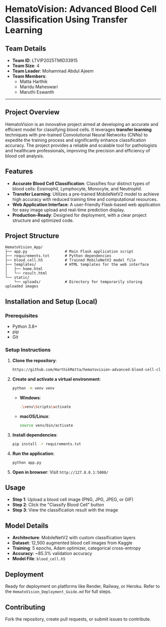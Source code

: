 
# HematoVision: Advanced Blood Cell Classification Using Transfer Learning

## Team Details

- **Team ID**: LTVIP2025TMID33915 
- **Team Size**: 4  
- **Team Leader**: Mohammad Abdul Ajeem 
- **Team Members**:  
  - Matta Harthik  
  - Maridu Maheswari  
  - Maruthi Eswanth  

---

## Project Overview

HematoVision is an innovative project aimed at developing an accurate and efficient model for classifying blood cells. It leverages **transfer learning** techniques with pre-trained Convolutional Neural Networks (CNNs) to expedite the training process and significantly enhance classification accuracy. The project provides a reliable and scalable tool for pathologists and healthcare professionals, improving the precision and efficiency of blood cell analysis.

## Features

- **Accurate Blood Cell Classification**: Classifies four distinct types of blood cells: Eosinophil, Lymphocyte, Monocyte, and Neutrophil.  
- **Transfer Learning**: Utilizes a pre-trained MobileNetV2 model to achieve high accuracy with reduced training time and computational resources.  
- **Web Application Interface**: A user-friendly Flask-based web application for easy image upload and real-time prediction display.  
- **Production-Ready**: Designed for deployment, with a clear project structure and optimized code.

## Project Structure

```
HematoVision_App/
├── app.py                 # Main Flask application script
├── requirements.txt       # Python dependencies
├── blood_cell.h5          # Trained MobileNetV2 model file
├── templates/             # HTML templates for the web interface
│   ├── home.html
│   └── result.html
└── static/
    └── uploads/           # Directory for temporarily storing uploaded images
```

## Installation and Setup (Local)

### Prerequisites

- Python 3.8+
- pip
- Git

### Setup Instructions

1. **Clone the repository**:
   ```bash
   https://github.com/HarthikMatta/hematovision-advanced-blood-cell-classification-using-transfer-learning

2. **Create and activate a virtual environment**:
   ```bash
   python -m venv venv
   ```

   - **Windows**:
     ```bash
     .\venv\Scripts\activate
     ```
   - **macOS/Linux**:
     ```bash
     source venv/bin/activate
     ```

3. **Install dependencies**:
   ```bash
   pip install -r requirements.txt
   ```

4. **Run the application**:
   ```bash
   python app.py
   ```

5. **Open in browser**: Visit `http://127.0.0.1:5000/`

## Usage

- **Step 1**: Upload a blood cell image (PNG, JPG, JPEG, or GIF)
- **Step 2**: Click the "Classify Blood Cell" button
- **Step 3**: View the classification result with the image

## Model Details

- **Architecture**: MobileNetV2 with custom classification layers
- **Dataset**: 12,500 augmented blood cell images from Kaggle
- **Training**: 5 epochs, Adam optimizer, categorical cross-entropy
- **Accuracy**: ~85.3% validation accuracy
- **Model File**: `blood_cell.h5`

## Deployment

Ready for deployment on platforms like Render, Railway, or Heroku. Refer to the `HematoVision_Deployment_Guide.md` for full steps.

## Contributing

Fork the repository, create pull requests, or submit issues to contribute.
